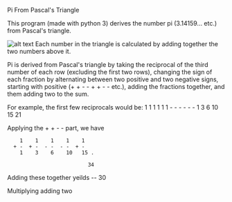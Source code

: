Pi From Pascal's Triangle


This program (made with python 3) derives the number pi (3.14159... etc.) from Pascal's triangle.



![alt text](https://miro.medium.com/v2/resize:fit:958/1*7g4Dq4vhGVT5Prn-AYbL5A.jpeg)
Each number in the triangle is calculated by adding together the two numbers above it. 

Pi is derived from Pascal's triangle by taking the reciprocal of the third number of each row (excluding the first
two rows), changing the sign of each fraction by alternating between two positive and two negative signs, starting
with positive (+ + - - + + - - etc.), adding the fractions together, and them adding two to the sum.

For example, the first few reciprocals would be:
        1   1   1   1   1  1
        -   -   -   -   -  -
        1   3   6   10  15 21

Applying the + + - - part, we have

        1    1    1    1    1
      + -  + -  - -  - -  + -  
        1    3    6    10   15 .

                              34
Adding these together yeilds  --
                              30 

Multiplying adding two 
